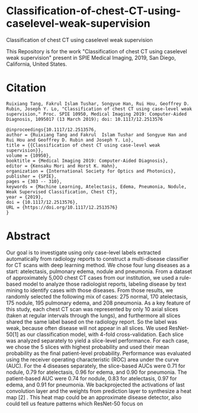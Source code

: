 # Classification-of-chest-CT-using-caselevel-weak-supervision
Classification of chest CT using caselevel weak supervision

This Repository is for the work "Classification of chest CT using caselevel weak supervision" present in SPIE Medical Imaging, 2019, San Diego, California, United States.

# Citation
```
Ruixiang Tang, Fakrul Islam Tushar, Songyue Han, Rui Hou, Geoffrey D.
Rubin, Joseph Y. Lo, "Classification of chest CT using case-level weak
supervision," Proc. SPIE 10950, Medical Imaging 2019: Computer-Aided
Diagnosis, 1095017 (13 March 2019); doi: 10.1117/12.2513576

@inproceedings{10.1117/12.2513576,
author = {Ruixiang Tang and Fakrul  Islam Tushar and Songyue Han and Rui Hou and Geoffrey D. Rubin and Joseph Y. Lo},
title = {{Classification of chest CT using case-level weak supervision}},
volume = {10950},
booktitle = {Medical Imaging 2019: Computer-Aided Diagnosis},
editor = {Kensaku Mori and Horst K. Hahn},
organization = {International Society for Optics and Photonics},
publisher = {SPIE},
pages = {303 -- 310},
keywords = {Machine Learning, Atelectasis, Edema, Pneumonia, Nodule, Weak Supervised Classification, Chest CT},
year = {2019},
doi = {10.1117/12.2513576},
URL = {https://doi.org/10.1117/12.2513576}
}
```
# Abstract 
Our goal is to investigate using only case-level labels extracted automatically from radiology reports to construct a multi-disease classifier for CT scans with deep learning method. We chose four lung diseases as a start: atelectasis, pulmonary edema, nodule and pneumonia. From a dataset of approximately 5,000 chest CT cases from our institution, we used a rule-based model to analyze those radiologist reports, labeling disease by text mining to identify cases with those diseases. From those results, we randomly selected the following mix of cases: 275 normal, 170 atelectasis, 175 nodule, 195 pulmonary edema, and 208 pneumonia. As a key feature of this study, each chest CT scan was represented by only 10 axial slices (taken at regular intervals through the lungs), and furthermore all slices shared the same label based on the radiology report. So the label was weak, because often disease will not appear in all slices. We used ResNet-50[1] as our classification model, with 4-fold cross-validation. Each slice was analyzed separately to yield a slice-level performance. For each case, we chose the 5 slices with highest probability and used their mean probability as the final patient-level probability. Performance was evaluated using the receiver operating characteristic (ROC) area under the curve (AUC). For the 4 diseases separately, the slice-based AUCs were 0.71 for nodule, 0.79 for atelectasis, 0.96 for edema, and 0.90 for pneumonia. The patient-based AUC were 0.74 for nodule, 0.83 for atelectasis, 0.97 for edema, and 0.91 for pneumonia. We backprojected the activations of last convolution layer and the weights from prediction layer to synthesize a heat map [2] . This heat map could be an approximate disease detector, also could tell us feature patterns which ResNet-50 focus on
